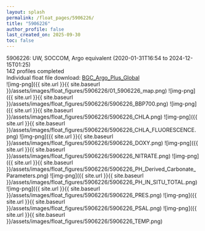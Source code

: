 ```yaml
---
layout: splash
permalink: /float_pages/5906226/
title: "5906226"
author_profile: false
last_created_on: 2025-09-30
toc: false
---
```

 
5906226: UW, SOCCOM, Argo equivalent (2020-01-31T16:54 to 2024-12-15T01:25)\
142 profiles completed\
Individual float file download: [BGC_Argo_Plus_Global](https://ftp.soest.hawaii.edu/bgc_argo_plus/Individual_Floats/outliers_removed/5906226_Sprof_processed.nc)\
![img-png]({{ site.url }}{{ site.baseurl }}/assets/images/float_figures/5906226/01_5906226_map.png)
![img-png]({{ site.url }}{{ site.baseurl }}/assets/images/float_figures/5906226/5906226_BBP700.png)
![img-png]({{ site.url }}{{ site.baseurl }}/assets/images/float_figures/5906226/5906226_CHLA.png)
![img-png]({{ site.url }}{{ site.baseurl }}/assets/images/float_figures/5906226/5906226_CHLA_FLUORESCENCE.png)
![img-png]({{ site.url }}{{ site.baseurl }}/assets/images/float_figures/5906226/5906226_DOXY.png)
![img-png]({{ site.url }}{{ site.baseurl }}/assets/images/float_figures/5906226/5906226_NITRATE.png)
![img-png]({{ site.url }}{{ site.baseurl }}/assets/images/float_figures/5906226/5906226_PH_Derived_Carbonate_Parameters.png)
![img-png]({{ site.url }}{{ site.baseurl }}/assets/images/float_figures/5906226/5906226_PH_IN_SITU_TOTAL.png)
![img-png]({{ site.url }}{{ site.baseurl }}/assets/images/float_figures/5906226/5906226_PRES.png)
![img-png]({{ site.url }}{{ site.baseurl }}/assets/images/float_figures/5906226/5906226_PSAL.png)
![img-png]({{ site.url }}{{ site.baseurl }}/assets/images/float_figures/5906226/5906226_TEMP.png)
